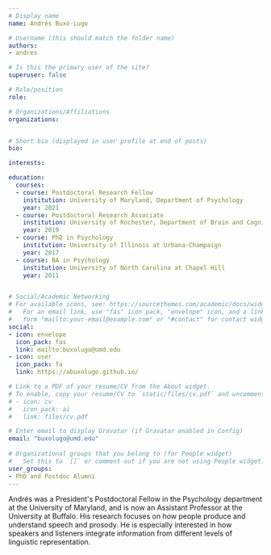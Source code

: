 ```yaml
---
# Display name
name: Andrés Buxó-Lugo

# Username (this should match the folder name)
authors:
- andres

# Is this the primary user of the site?
superuser: false

# Role/position
role:

# Organizations/Affiliations
organizations:


# Short bio (displayed in user profile at end of posts)
bio:

interests:

education:
  courses:
  - course: Postdoctoral Research Fellow
    institution: University of Maryland, Department of Psychology
    year: 2021
  - course: Postdoctoral Research Associate
    institution: University of Rochester, Department of Brain and Cognitive Sciences
    year: 2019
  - course: PhD in Psychology  
    institution: University of Illinois at Urbana-Champaign
    year: 2017
  - course: BA in Psychology
    institution: University of North Carolina at Chapel Hill
    year: 2011


# Social/Academic Networking
# For available icons, see: https://sourcethemes.com/academic/docs/widgets/#icons
#   For an email link, use "fas" icon pack, "envelope" icon, and a link in the
#   form "mailto:your-email@example.com" or "#contact" for contact widget.
social:
- icon: envelope
  icon_pack: fas
  link: mailto:buxolugo@umd.edu
- icon: user
  icon_pack: fa
  link: https://abuxolugo.github.io/

# Link to a PDF of your resume/CV from the About widget.
# To enable, copy your resume/CV to `static/files/cv.pdf` and uncomment the lines below.  
# - icon: cv
#   icon_pack: ai
#   link: files/cv.pdf

# Enter email to display Gravatar (if Gravatar enabled in Config)
email: "buxolugo@umd.edu"
  
# Organizational groups that you belong to (for People widget)
#   Set this to `[]` or comment out if you are not using People widget.  
user_groups: 
- PhD and Postdoc Alumni
---
```

Andrés was a President's Postdoctoral Fellow in the Psychology department at the University of Maryland, and is now an Assistant Professor at the University at Buffalo. His research focuses on how people produce and understand speech and prosody. He is especially interested in how speakers and listeners integrate information from different levels of linguistic representation.
